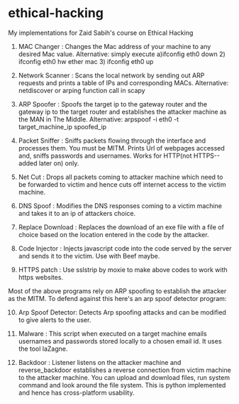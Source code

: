 # ethical-hacking
My implementations for Zaid Sabih's course on Ethical Hacking

1) MAC Changer     : Changes the Mac address of your machine to any desired Mac value. Alternative: simply execute a)ifconfig eth0 down 2) ifconfig eth0 hw ether mac 3) ifconfig eth0 up

2) Network Scanner : Scans the local network by sending out ARP requests and prints a table of IPs and corresponding MACs. Alternative: netdiscover or arping function call in scapy

3) ARP Spoofer     : Spoofs the target ip to the gateway router and the gateway ip to the target router and establishes the attacker machine as the MAN in The Middle. Alternative: arpspoof -i eth0 -t target_machine_ip spoofed_ip

4) Packet Sniffer  : Sniffs packets flowing through the interface and processes them. You must be MITM. Prints Url of webpages accessed and, sniffs passwords and usernames. Works for HTTP(not HTTPS--added later on) only.

5) Net Cut          : Drops all packets coming to attacker machine which need to be forwarded to victim and hence cuts off internet access to the victim machine.

6) DNS Spoof        : Modifies the DNS responses coming to a victim machine and takes it to an ip of attackers choice.

7) Replace Download : Replaces the download of an exe file with a file of choice based on the location entered in the code by the attacker.

8) Code Injector    : Injects javascript code into the code served by the server and sends it to the victim. Use with Beef maybe.

9) HTTPS patch : Use sslstrip by moxie to make above codes to work with https websites.

Most of the above programs rely on ARP spoofing to establish the attacker as the MITM. To defend against this here's an arp spoof detector program:

10) Arp Spoof Detector: Detects Arp spoofing attacks and can be modified to give alerts to the user.

11) Malware           : This script when executed on a target machine emails usernames and passwords stored locally to a chosen email id. It uses the tool laZagne.

12) Backdoor          : Listener listens on the attacker machine and reverse_backdoor establishes a reverse connection from victim machine to the attacker machine. You can upload and download files, run system command and look around the file system. This is python implemented and hence has cross-platform usability.
